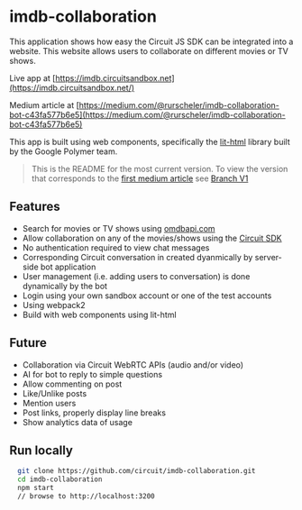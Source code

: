# imdb-collaboration

This application shows how easy the Circuit JS SDK can be integrated into a website. This website allows users to collaborate on different movies or TV shows.

Live app at [https://imdb.circuitsandbox.net](https://imdb.circuitsandbox.net/)

Medium article at [https://medium.com/@rurscheler/imdb-collaboration-bot-c43fa577b6e5](https://medium.com/@rurscheler/imdb-collaboration-bot-c43fa577b6e5)

This app is built using web components, specifically the [lit-html](https://github.com/PolymerLabs/lit-html) library built by the Google Polymer team.

> This is the README for the most current version. To view the version that corresponds to the [first medium article](https://medium.com/@rurscheler/introducing-the-circuit-apis-f98285f470f0) see [Branch V1](https://github.com/circuit/imdb-collaboration/tree/v1) 

## Features
* Search for movies or TV shows using [omdbapi.com](http://www.omdbapi.com)
* Allow collaboration on any of the movies/shows using the [Circuit SDK](https://github.com/circuit-sdk)
* No authentication required to view chat messages
* Corresponding Circuit conversation in created dyanmically by server-side bot application
* User management (i.e. adding users to conversation) is done dynamically by the bot
* Login using your own sandbox account or one of the test accounts
* Using webpack2
* Build with web components using lit-html

## Future
* Collaboration via Circuit WebRTC APIs (audio and/or video)
* AI for bot to reply to simple questions
* Allow commenting on post
* Like/Unlike posts
* Mention users
* Post links, properly display line breaks
* Show analytics data of usage

## Run locally
```bash
  git clone https://github.com/circuit/imdb-collaboration.git
  cd imdb-collaboration
  npm start
  // browse to http://localhost:3200
```
